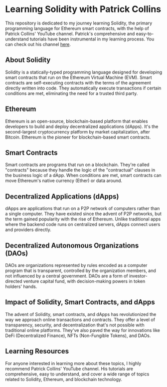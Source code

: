 # Learning Solidity with Patrick Collins

This repository is dedicated to my journey learning Solidity, the primary programming language for Ethereum smart contracts, with the help of Patrick Collins' YouTube channel. Patrick's comprehensive and easy-to-understand tutorials have been instrumental in my learning process. You can check out his channel [here](https://www.youtube.com/@PatrickAlphaC).

## About Solidity

Solidity is a statically-typed programming language designed for developing smart contracts that run on the Ethereum Virtual Machine (EVM). Smart contracts are self-executing contracts with the terms of the agreement directly written into code. They automatically execute transactions if certain conditions are met, eliminating the need for a trusted third party.

## Ethereum

Ethereum is an open-source, blockchain-based platform that enables developers to build and deploy decentralized applications (dApps). It's the second-largest cryptocurrency platform by market capitalization, after Bitcoin. Ethereum is the pioneer for blockchain-based smart contracts.

## Smart Contracts

Smart contracts are programs that run on a blockchain. They're called "contracts" because they handle the logic of the "contractual" clauses in the business logic of a dApp. When conditions are met, smart contracts can move Ethereum's native currency (Ether) or data around.

## Decentralized Applications (dApps)

dApps are applications that run on a P2P network of computers rather than a single computer. They have existed since the advent of P2P networks, but the term gained popularity with the rise of Ethereum. Unlike traditional apps where the backend code runs on centralized servers, dApps connect users and providers directly.

## Decentralized Autonomous Organizations (DAOs)

DAOs are organizations represented by rules encoded as a computer program that is transparent, controlled by the organization members, and not influenced by a central government. DAOs are a form of investor-directed venture capital fund, with decision-making powers in token holders' hands.

## Impact of Solidity, Smart Contracts, and dApps

The advent of Solidity, smart contracts, and dApps has revolutionized the way we approach online transactions and contracts. They offer a level of transparency, security, and decentralization that's not possible with traditional online platforms. They've also paved the way for innovations like DeFi (Decentralized Finance), NFTs (Non-Fungible Tokens), and DAOs.

## Learning Resources

For anyone interested in learning more about these topics, I highly recommend Patrick Collins' YouTube channel. His tutorials are comprehensive, easy to understand, and cover a wide range of topics related to Solidity, Ethereum, and blockchain technology.
